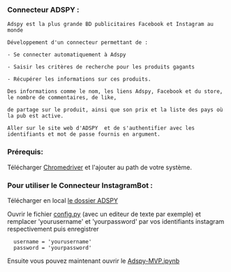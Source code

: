 ### Connecteur ADSPY :
	Adspy est la plus grande BD publicitaires Facebook et Instagram au monde
	
	Développement d'un connecteur permettant de :
	
	- Se connecter automatiquement à Adspy
	
	- Saisir les critères de recherche pour les produits gagants
	
	- Récupérer les informations sur ces produits.
	
	Des informations comme le nom, les liens Adspy, Facebook et du store, le nombre de commentaires, de like, 
	
	de partage sur le produit, ainsi que son prix et la liste des pays où la pub est active.
	
    Aller sur le site web d'ADSPY  et de s'authentifier avec les identifiants et mot de passe fournis en argument.
	
### Prérequis: 
   Télécharger [Chromedriver](https://chromedriver.chromium.org/downloads) et l'ajouter au path de votre système.  

   
### Pour utiliser le Connecteur InstagramBot :
   Télécharger en local [le dossier ADSPY](https://github.com/DialloYoussouf/Jedhabootcamp_Projects/edit/master/ChromeDriver_Instagram/)
   
   Ouvrir le fichier [config.py](https://github.com/DialloYoussouf/Jedhabootcamp_Projects/blob/master/ChromeDriver_Instagram/config.py) (avec un editeur de texte par exemple) et remplacer 'yourusername' et 'yourpassword' par vos identifiants instagram respectivement puis enregistrer
    
      username = 'yourusername'
      password = 'yourpassword'
   
      
   Ensuite vous pouvez maintenant ouvrir le [Adspy-MVP.ipynb](https://github.com/DialloYoussouf/Jedhabootcamp_Projects/blob/master/ChromeDriver_Instagram/ChromeDriver_Instagram.ipynb) 
   




  

